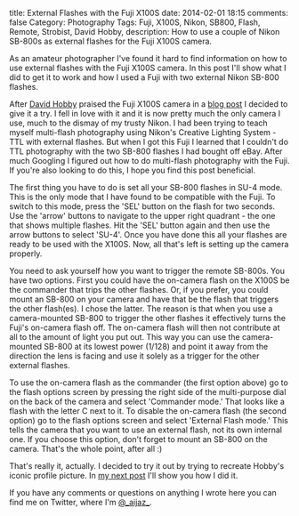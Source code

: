 title: External Flashes with the Fuji X100S
date: 2014-02-01 18:15
comments: false
Category: Photography
Tags: Fuji, X100S, Nikon, SB800, Flash, Remote, Strobist, David Hobby, description: How to use a couple of Nikon SB-800s as external flashes for the Fuji X100S camera.

As an amateur photographer I've found it hard to find information on how to use external flashes with the Fuji X100S camera.  In this post I'll show what I did to get it to work and how I used a Fuji with two external Nikon SB-800 flashes. 

<!-- more -->

After [David Hobby](https://twitter.com/strobist) praised the Fuji X100S camera in 
a [blog post](http://strobist.blogspot.com/2013/03/in-depth-new-fujifilm-x100s.html) I decided to give it a try.  I fell in love with it
and it is now pretty much the only camera I use, much to the dismay of my trusty Nikon. I had been trying to teach myself multi-flash
photography using Nikon's Creative Lighting System - TTL with external flashes.  But when I got this Fuji I learned that I couldn't do 
TTL photography with the two SB-800 flashes I had bought off eBay.  After much Googling I figured out how to do multi-flash photography
with the Fuji. If you're also looking to do this, I hope you find this post beneficial.

The first thing you have to do is set all your SB-800 flashes in SU-4 mode.  This is the only mode that I have found to be compatible with the Fuji.  To switch to this mode, press the 'SEL' button on the flash for two seconds. Use the 'arrow' buttons to navigate to the 
upper right quadrant - the one that shows multiple flashes. Hit the 'SEL' button again and then use the arrow buttons to select 'SU-4'.  Once you have done this all your flashes are ready to be used with the X100S. Now, all that's left is setting up the camera properly. 

You need to ask yourself how you want to trigger the remote SB-800s. You have two options. First you could have the on-camera flash on the X100S be the commander that trips the other flashes. Or, if you prefer, you could mount an SB-800 on your camera and have that be the flash that triggers the other flash(es).  I chose the latter.  The reason is that when you use a camera-mounted SB-800 to trigger the other flashes it effectively turns the Fuji's on-camera flash off.  The on-camera flash will then not contribute at all to the amount of light you put out.  This way you can use the camera-mounted SB-800 at its lowest power (1/128) and point it away from the direction the lens is facing and use it solely as a trigger for the other external flashes. 

To use the on-camera flash as the commander (the first option above) go to the flash options screen by pressing the right side of the multi-purpose dial on the back of the camera and select 'Commander mode.' That looks like a flash with the letter C next to it.  To disable the on-camera flash (the second option) go to the flash options screen and select 'External Flash mode.' This tells the camera that you want to use an external flash, not its own internal one. If you choose this option, don't forget to mount an SB-800 on the camera.  That's the whole point, after all :)

That's really it, actually.  I decided to try it out by trying to recreate Hobby's iconic profile picture.  In [my next post](/2014/02/01/recreating-david-hobbys-profile-pic/) I'll show you how I did it.  


If you have any comments or questions on 
anything I wrote here you can find me on Twitter, where I'm [@\_aijaz\_](http://twitter.com/_aijaz_).